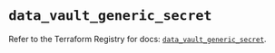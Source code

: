 # `data_vault_generic_secret`

Refer to the Terraform Registry for docs: [`data_vault_generic_secret`](https://registry.terraform.io/providers/hashicorp/vault/5.0.0/docs/data-sources/generic_secret).
